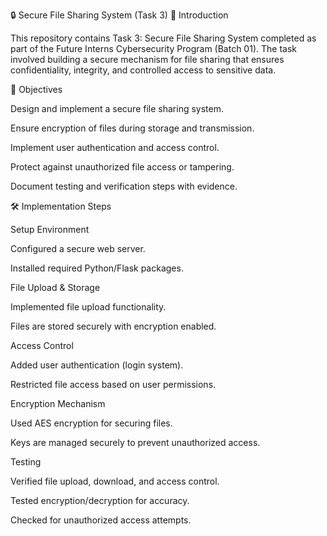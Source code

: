 🔒 Secure File Sharing System (Task 3)
📌 Introduction

This repository contains Task 3: Secure File Sharing System completed as part of the Future Interns Cybersecurity Program (Batch 01).
The task involved building a secure mechanism for file sharing that ensures confidentiality, integrity, and controlled access to sensitive data.

🎯 Objectives

Design and implement a secure file sharing system.

Ensure encryption of files during storage and transmission.

Implement user authentication and access control.

Protect against unauthorized file access or tampering.

Document testing and verification steps with evidence.

🛠️ Implementation Steps

Setup Environment

Configured a secure web server.

Installed required Python/Flask packages.

File Upload & Storage

Implemented file upload functionality.

Files are stored securely with encryption enabled.

Access Control

Added user authentication (login system).

Restricted file access based on user permissions.

Encryption Mechanism

Used AES encryption for securing files.

Keys are managed securely to prevent unauthorized access.

Testing

Verified file upload, download, and access control.

Tested encryption/decryption for accuracy.

Checked for unauthorized access attempts.
